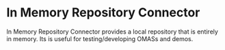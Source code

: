<!-- SPDX-License-Identifier: Apache-2.0 -->
  
# In Memory Repository Connector

In Memory Repository Connector provides a local repository that is entirely in memory.  Its is useful for
testing/developing OMASs and demos.